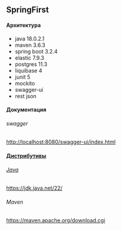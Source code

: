 <h2>SpringFirst</h2>
<h4>Архитектура</h4>
<ul>
<li>java 18.0.2.1</li> 
<li>maven 3.6.3</li>
<li>spring boot 3.2.4</li>
<li>elastic 7.9.3</li>
<li>postgres 11.3</li>
<li>liquibase 4</li>
<li>junit 5</li>
<li>mockito</li>
<li>swagger-ui</li>
<li>rest json</li>
</ul>

<h4>Документация</h4>
<h6>swagger</h6>
<a href="http://localhost:8080/swagger-ui.html/">
http://localhost:8080/swagger-ui/index.html

<h4>Дистрибутивы</h4>
<h6>Java</h6>
<a href="https://jdk.java.net/22/">
https://jdk.java.net/22/
</a>
<h6>Maven</h6>
<a href="https://maven.apache.org/download.cgi">
https://maven.apache.org/download.cgi
</a>
